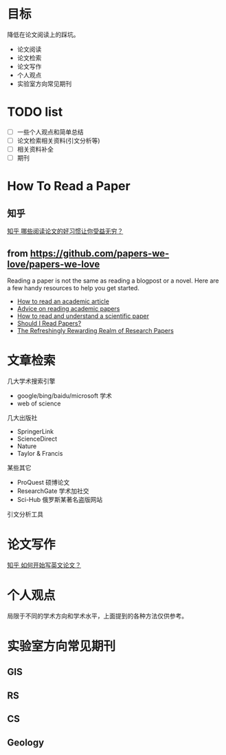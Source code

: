 
# 目标

降低在论文阅读上的踩坑。

- 论文阅读
- 论文检索
- 论文写作
- 个人观点
- 实验室方向常见期刊

# TODO list

- [ ] 一些个人观点和简单总结
- [ ] 论文检索相关资料(引文分析等)
- [ ] 相关资料补全
- [ ] 期刊

# How To Read a Paper

## 知乎

[知乎 哪些阅读论文的好习惯让你受益无穷？](https://www.zhihu.com/question/35930686/answer/66146943)

## from https://github.com/papers-we-love/papers-we-love

Reading a paper is not the same as reading a blogpost or a novel. Here are a few handy resources to help you get started.

* [How to read an academic article](http://organizationsandmarkets.com/2010/08/31/how-to-read-an-academic-article/)
* [Advice on reading academic papers](https://www.cc.gatech.edu/~akmassey/posts/2012-02-15-advice-on-reading-academic-papers.html)
* [How to read and understand a scientific paper](http://violentmetaphors.com/2013/08/25/how-to-read-and-understand-a-scientific-paper-2/)
* [Should I Read Papers?](http://michaelrbernste.in/2014/10/21/should-i-read-papers.html)
* [The Refreshingly Rewarding Realm of Research Papers](https://www.youtube.com/watch?v=8eRx5Wo3xYA)


# 文章检索

几大学术搜索引擎

- google/bing/baidu/microsoft 学术
- web of science

几大出版社

- SpringerLink
- ScienceDirect
- Nature
- Taylor & Francis

某些其它

- ProQuest 硕博论文
- ResearchGate 学术加社交
- Sci-Hub 俄罗斯某著名盗版网站


引文分析工具


# 论文写作

[知乎 如何开始写英文论文？](https://www.zhihu.com/question/23684933)


# 个人观点

局限于不同的学术方向和学术水平，上面提到的各种方法仅供参考。


# 实验室方向常见期刊

## GIS

## RS

## CS

## Geology
